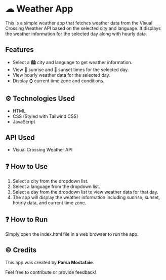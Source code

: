# ☁ Weather App

This is a simple weather app that fetches weather data from the Visual Crossing Weather API based on the selected city and language. It displays the weather information for the selected day along with hourly data.

## Features
- Select a 🏙 city and language to get weather information.
- View 🌄 sunrise and 🌇 sunset times for the selected day.
- View hourly weather data for the selected day.
- Display ⌚ current time zone and conditions.

## ⚙ Technologies Used
- HTML
- CSS (Styled with Tailwind CSS)
- JavaScript

## API Used
- Visual Crossing Weather API

## ❓ How to Use
1. Select a city from the dropdown list.
2. Select a language from the dropdown list.
3. Select a day from the dropdown list to view weather data for that day.
4. The app will display the weather information including sunrise, sunset, hourly data, and current time zone.

## ❓ How to Run
Simply open the index.html file in a web browser to run the app.

## © Credits
This app was created by <b>Parsa Mostafaie</b>.

Feel free to contribute or provide feedback!
